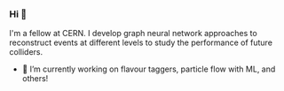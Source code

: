 ### Hi  👋
I'm a fellow at CERN. I develop graph neural network approaches to reconstruct events at different levels to study the performance of future colliders. 
- 🔭 I’m currently working on flavour taggers, particle flow with ML, and others!

<!--
**doloresgarcia/doloresgarcia** is a ✨ _special_ ✨ repository because its `README.md` (this file) appears on your GitHub profile.

Here are some ideas to get you started:

- 🔭 I’m currently working on ...
- 🌱 I’m currently learning ...
- 👯 I’m looking to collaborate on ...
- 🤔 I’m looking for help with ...
- 💬 Ask me about ...
- 📫 How to reach me: ...
- 😄 Pronouns: ...
- ⚡ Fun fact: ...
-->
